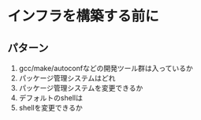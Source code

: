 # インフラを構築する前に

## パターン

1. gcc/make/autoconfなどの開発ツール群は入っているか
2. パッケージ管理システムはどれ
3. パッケージ管理システムを変更できるか
4. デフォルトのshellは
5. shellを変更できるか
